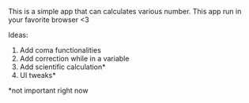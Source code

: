 This is a simple app that can calculates various number. This app run in your favorite browser <3

Ideas:
1. Add coma functionalities
2. Add correction while in a variable
3. Add scientific calculation*
4. UI tweaks*

*not important right now